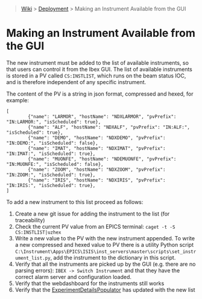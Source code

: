> [Wiki](Home) > [Deployment](Deployment) > Making an Instrument Available from the GUI

# Making an Instrument Available from the GUI

The new instrument must be added to the list of available instruments, so that users can control it from the Ibex GUI. The list of available instruments is stored in a PV called `CS:INSTLIST`, which runs on the beam status IOC, and is therefore independent of any specific instrument.

The content of the PV is a string in json format, compressed and hexed, for example:

```
[
        {"name": "LARMOR", "hostName": "NDXLARMOR", "pvPrefix": "IN:LARMOR:", "isScheduled": true},
        {"name": "ALF", "hostName": "NDXALF", "pvPrefix": "IN:ALF:", "isScheduled": true},
        {"name": "DEMO", "hostName": "NDXDEMO", "pvPrefix": "IN:DEMO:", "isScheduled": false},
        {"name": "IMAT", "hostName": "NDXIMAT", "pvPrefix": "IN:IMAT:", "isScheduled": true},
        {"name": "MUONFE", "hostName": "NDEMUONFE", "pvPrefix": "IN:MUONFE:", "isScheduled": false},
        {"name": "ZOOM", "hostName": "NDXZOOM", "pvPrefix": "IN:ZOOM:", "isScheduled": true},
        {"name": "IRIS", "hostName": "NDXIRIS", "pvPrefix": "IN:IRIS:", "isScheduled": true},
]
```
	
To add a new instrument to this list proceed as follows:

1. Create a new git issue for adding the instrument to the list (for traceability)
1. Check the current PV value from an EPICS terminal: `caget -t -S CS:INSTLIST|uzhex`
1. Write a new value to the PV with the new instrument appended. To write a new compressed and hexed value to PV there is a utility Python script `C:\Instrument\Apps\EPICS\ISIS\inst_servers\master\scripts\set_instrument_list.py`, add the instrument to the dictionary in this script.
1. Verify that all the instruments are picked up by the GUI (e.g. there are no parsing errors): `IBEX -> Switch Instrument` and that they have the correct alarm server and configuration loaded.
1. Verify that the webdashboard for the instruments still works
1. Verify that the [ExperimentDetailsPopulator](Experimental-Database) has updated with the new list

